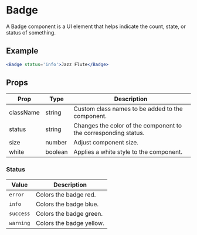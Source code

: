 # Badge

A Badge component is a UI element that helps indicate the count, state, or status of something.

## Example

```jsx
<Badge status='info'>Jazz Flute</Badge>
```


## Props

| Prop | Type | Description |
| --- | --- | --- |
| className | string | Custom class names to be added to the component. |
| status | string | Changes the color of the component to the corresponding status. |
| size | number | Adjust component size. |
| white | boolean | Applies a white style to the component. |


### Status

| Value | Description |
| --- | --- |
| `error` | Colors the badge red. |
| `info` | Colors the badge blue. |
| `success` | Colors the badge green. |
| `warning` | Colors the badge yellow. |
